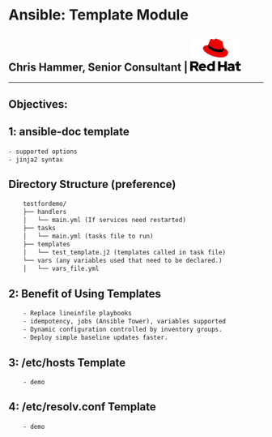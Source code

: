 # Ansible: Template Module
## Chris Hammer, Senior Consultant | <img src="redhat-logo.png" style="width:100px;"/>
---


## Objectives:
##    1: ansible-doc template
    - supported options
    - jinja2 syntax
        
## Directory Structure (preference)
        testfordemo/
        ├── handlers
        │   └── main.yml (If services need restarted)
        ├── tasks
        │   └── main.yml (tasks file to run)
        ├── templates
        │   └── test_template.j2 (templates called in task file)
        └── vars (any variables used that need to be declared.)
        │   └── vars_file.yml


## 2: Benefit of Using Templates
        - Replace lineinfile playbooks
        - idempotency, jobs (Ansible Tower), variables supported
        - Dynamic configuration controlled by inventory groups.
        - Deploy simple baseline updates faster.

## 3: /etc/hosts Template
        - demo

## 4: /etc/resolv.conf Template
        - demo
